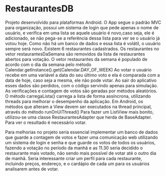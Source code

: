 # RestaurantesDB

Projeto desenvolvido para plataformas Android.
O App segue o padrão MVC para organização, possui um sistema de login que pede apenas o nome de usuário,
e verifica em uma lista se aquele usuário é novo,caso seja, ele é adicionado, se não pega-se a referência 
dessa lista para ver se o usuário já votou hoje. 
Como não há um banco de dados e essa lista é volátil, o usuário sempre será novo.
Existem 6 restaurantes cadastrados.
Os restaurantes no vetor restaurantesDaSemana são removidos da lista de restaurantes abertos para votação.
O vetor restaurantes da semana é populado de acordo com o dia da semana pelo método Calendar.getInstance().get(Calendar.DAY_OF_WEEK)
Ao votar o usuário recebe em uma variável a data do seu último voto e ela é comparada com a data de hoje, caso seja a mesma, ele não
pode votar.
Ao sair do aplicativo esses dados são perdidos, com o código servindo apenas para simulação.
As verificações e contagem de votos são geradas por métodos aleatórios.
O método carregaLista() carrega a lista de forma assíncrona, utilizando threads para melhorar o desempenho da aplicação.
Em Android, os métodos que alteram a View devem ser executados na thread principal, através do método runOnUiThread()
Para fazer um ListView mais bonito, utilizou-se uma classe RestaurantesAdapter que herda de BaseAdapter.
Para ver o resultado é necessário votar.

Para melhorias no projeto seria essencial implementar um banco de dados que guarde a contagem de votos e fazer uma comunicação web 
utilizando um sistema de login e senha e que guarde os votos de todos os usuários, fazendo a votação no período da manhã e as 
11.30 seria decidido o restaurante mais votado, não sendo mais possível de votar até o outro dia de manhã. Seria interessante
criar um perfil para cada restaurante, incluindo preços, endereço, e o cardápio de cada um para os usuários analisarem antes de votar.
